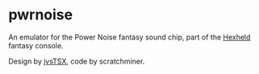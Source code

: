 # pwrnoise
An emulator for the Power Noise fantasy sound chip, part of the [Hexheld](https://github.com/Hexheld/) fantasy console.

Design by [jvsTSX](https://github.com/jvsTSX/), code by scratchminer.